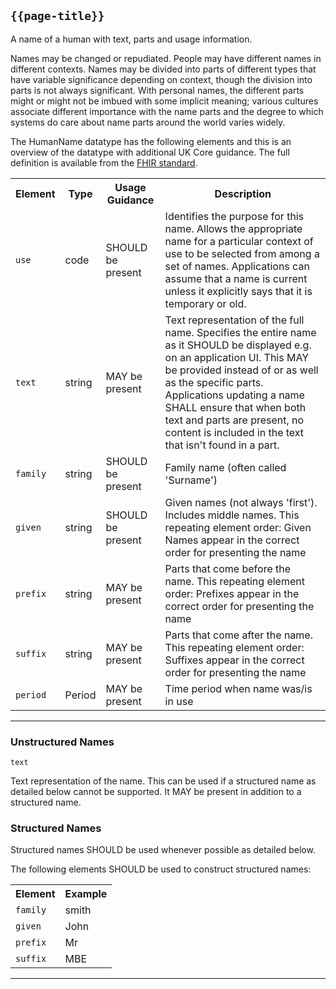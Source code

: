 ## `{{page-title}}`

A name of a human with text, parts and usage information.

Names may be changed or repudiated. People may have different names in different contexts. Names may be divided into parts of different types that have variable significance depending on context, though the division into parts is not always significant. With personal names, the different parts might or might not be imbued with some implicit meaning; various cultures associate different importance with the name parts and the degree to which systems do care about name parts around the world varies widely.

The HumanName datatype has the following elements and this is an overview of the datatype with additional UK Core guidance. The full definition is available from the [FHIR standard](http://hl7.org/fhir/R4/datatypes.html#HumanName).

<table class="assets">
<tr>
<th>Element</th>
<th>Type</th>
<th>Usage Guidance</th>
<th>Description</th>
</tr>
<tr>
<td><code>use</code></td>
<td>code</td>
<td>SHOULD be present</td>
<td>Identifies the purpose for this name. Allows the appropriate name for a particular context of use to be selected from among a set of names. Applications can assume that a name is current unless it explicitly says that it is temporary or old.</td>
</tr>
<td><code>text</code></td>
<td>string</td>
<td>MAY be present</td>
<td>Text representation of the full name. Specifies the entire name as it SHOULD be displayed e.g. on an application UI. This MAY be provided instead of or as well as the specific parts. Applications updating a name SHALL ensure that when both text and parts are present, no content is included in the text that isn't found in a part.</td>
</tr>
<tr>
<td><code>family</code></td>
<td>string</td>
<td>SHOULD be present</td>
<td>Family name (often called 'Surname')</td>
</tr>
<tr>
<td><code>given</code></td>
<td>string</td>
<td>SHOULD be present</td>
<td>Given names (not always 'first'). Includes middle names. This repeating element order: Given Names appear in the correct order for presenting the name</td>
</tr>
<tr>
<td><code>prefix</code></td>
<td>string</td>
<td>MAY be present</td>
<td>Parts that come before the name. This repeating element order: Prefixes appear in the correct order for presenting the name</td>
</tr>
<tr>
<td><code>suffix</code></td>
<td>string</td>
<td>MAY be present</td>
<td>Parts that come after the name. This repeating element order: Suffixes appear in the correct order for presenting the name</td>
</tr>
<tr>
<td><code>period</code></td>
<td>Period</td>
<td>MAY be present</td>
<td>Time period when name was/is in use</td>
</tr>
</table>

---

### Unstructured Names

`text`

Text representation of the name. This can be used if a structured name as detailed below cannot be supported. It MAY be present in addition to a structured name.

### Structured Names
Structured names SHOULD be used whenever possible as detailed below.

The following elements SHOULD be used to construct structured names:

<table class="assets">
<tr>
<th>Element</th>
<th>Example</th>
</tr>
<tr>
<td><code>family</code></td>
<td>smith</td>
</tr>
<tr>
<td><code>given</code></td>
<td>John</td>
</tr>
<tr>
<td><code>prefix</code></td>
<td>Mr</td>
</tr>
<tr>
<td><code>suffix</code></td>
<td>MBE</td>
</tr>
</table>

---













